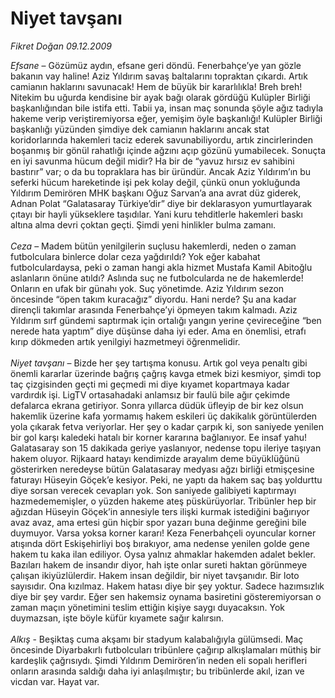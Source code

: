 # Niyet tavşanı

*Fikret Doğan 09.12.2009*

<div class="taraf_structure_2col_1zq">
<div class="margen_n">



 <p><i>Efsane</i> – Gözümüz aydın, efsane geri döndü. Fenerbahçe’ye yan gözle bakanın vay haline! Aziz Yıldırım savaş baltalarını topraktan çıkardı. Artık camianın haklarını savunacak! Hem de büyük bir kararlılıkla! Breh breh! Nitekim bu uğurda kendisine bir ayak bağı olarak gördüğü Kulüpler Birliği başkanlığından bile istifa etti. Tabii ya, insan maç sonunda şöyle ağız tadıyla hakeme verip veriştiremiyorsa eğer, yemişim öyle başkanlığı! Kulüpler Birliği başkanlığı yüzünden şimdiye dek camianın haklarını ancak stat koridorlarında hakemleri taciz ederek savunabiliyordu, artık zincirlerinden boşanmış bir gönül rahatlığı içinde ağzını açıp gözünü yumabilecek. Sonuçta en iyi savunma hücum değil midir? Ha bir de “yavuz hırsız ev sahibini bastırır” var; o da bu topraklara has bir üründür. Ancak Aziz Yıldırım’ın bu seferki hücum hareketinde işi pek kolay değil, çünkü onun yokluğunda Yıldırım Demirören MHK başkanı Oğuz Sarvan’a ana avrat düz giderek, Adnan Polat “Galatasaray Türkiye’dir” diye bir deklarasyon yumurtlayarak çıtayı bir hayli yükseklere taşıdılar. Yani kuru tehditlerle hakemleri baskı altına alma devri çoktan geçti. Şimdi yeni hinlikler bulma zamanı.<i> <br/><br/>Ceza</i> – Madem bütün yenilgilerin suçlusu hakemlerdi, neden o zaman futbolculara binlerce dolar ceza yağdırıldı? Yok eğer kabahat futbolculardaysa, peki o zaman hangi akla hizmet Mustafa Kamil Abitoğlu aslanların önüne atıldı? Aslında suç ne futbolcularda ne de hakemlerde! Onların en ufak bir günahı yok. Suç yönetimde. Aziz Yıldırım sezon öncesinde “öpen takım kuracağız” diyordu. Hani nerde? Şu ana kadar dirençli takımlar arasında Fenerbahçe’yi öpmeyen takım kalmadı. Aziz Yıldırım sırf gündemi saptırmak için ortalığı yangın yerine çevireceğine “ben nerede hata yaptım” diye düşünse daha iyi eder. Ama en önemlisi, etrafı kırıp dökmeden artık yenilgiyi hazmetmeyi öğrenmelidir.<i> <br/><br/>Niyet tavşanı</i> – Bizde her şey tartışma konusu. Artık gol veya penaltı gibi önemli kararlar üzerinde bağrış çağrış kavga etmek bizi kesmiyor, şimdi top taç çizgisinden geçti mi geçmedi mi diye kıyamet kopartmaya kadar vardırdık işi. LigTV ortasahadaki anlamsız bir faulü bile ağır çekimde defalarca ekrana getiriyor. Sonra yıllarca düdük üfleyip de bir kez olsun hakemlik üzerine kafa yormamış hakem eskileri üç dakikalık görüntülerden yola çıkarak fetva veriyorlar. Her şey o kadar çarpık ki, son saniyede yenilen bir gol karşı kaledeki hatalı bir korner kararına bağlanıyor. Ee insaf yahu! Galatasaray son 15 dakikada geriye yaslanıyor, nedense topu ileriye taşıyan hakem oluyor. Rijkaard hatayı kendimizde arayalım deme büyüklüğünü gösterirken neredeyse bütün Galatasaray medyası ağzı birliği etmişçesine faturayı Hüseyin Göçek’e kesiyor. Peki, ne yaptı da hakem saç baş yoldurttu diye sorsan verecek cevapları yok. Son saniyede galibiyeti kaptırmayı hazmedememişler, o yüzden hakeme ateş püskürüyorlar. Tribünler hep bir ağızdan Hüseyin Göçek’in annesiyle ters ilişki kurmak istediğini bağırıyor avaz avaz, ama ertesi gün hiçbir spor yazarı buna değinme gereğini bile duymuyor. Varsa yoksa korner kararı! Keza Fenerbahçeli oyuncular korner atışında dört Eskişehirliyi boş bırakıyor, ama nedense yenilen golde gene hakem tu kaka ilan ediliyor. Oysa yalnız ahmaklar hakemden adalet bekler. Bazıları hakem de insandır diyor, hah işte onlar sureti haktan görünmeye çalışan ikiyüzlülerdir. Hakem insan değildir, bir niyet tavşanıdır. Bir loto sayısıdır. Ona kızılmaz. Hakem hatası diye bir şey yoktur. Sadece hazımsızlık diye bir şey vardır. Eğer sen hakemsiz oynama basiretini gösteremiyorsan o zaman maçın yönetimini teslim ettiğin kişiye saygı duyacaksın. Yok duymazsan, işte böyle küfür kıyamete sağır kalırsın.<i> <br/><br/>Alkış</i> - Beşiktaş cuma akşamı bir stadyum kalabalığıyla gülümsedi. Maç öncesinde Diyarbakırlı futbolcuları tribünlere çağırıp alkışlamaları müthiş bir kardeşlik çağrısıydı. Şimdi Yıldırım Demirören’in neden eli sopalı herifleri onların arasında saldığı daha iyi anlaşılmıştır; bu tribünlerde akıl, izan ve vicdan var. Hayat var.</p>
<br/>
<br/>
<br/>



<br/>


<div id="taraf_not">
</div>

</div>


</div>
